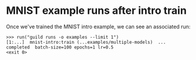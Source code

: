 # MNIST example runs after intro train

Once we've trained the MNIST intro example, we can see an associated
run:

    >>> run("guild runs -o examples --limit 1")
    [1:...]  mnist-intro:train (...examples/multiple-models)  ...  completed  batch-size=100 epochs=1 lr=0.5
    <exit 0>
